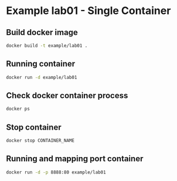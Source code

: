 # Example lab01 - Single Container

## Build docker image
```bash
docker build -t example/lab01 .
```

## Running container
```bash
docker run -d example/lab01
```

## Check docker container process
```bash
docker ps
```

## Stop container
```bash
docker stop CONTAINER_NAME
```

## Running and mapping port container
```bash
docker run -d -p 8888:80 example/lab01
```